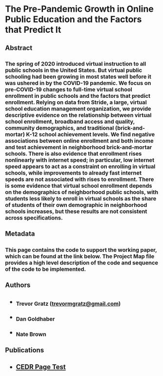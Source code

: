 # The Pre-Pandemic Growth in Online Public Education and the Factors that Predict It

<h2> Abstract <h2>

 
<sub>The spring of 2020 introduced virtual instruction to all public schools in the United States. But virtual public schooling had been growing in most states well before it was ushered in by the COVID-19 pandemic. We focus on pre-COVID-19 changes to full-time virtual school enrollment in public schools and the factors that predict enrollment. Relying on data from Stride, a large, virtual school education management organization, we provide descriptive evidence on the relationship between virtual school enrollment, broadband access and quality, community demographics, and traditional (brick-and-mortar) K-12 school achievement levels. We find negative associations between online enrollment and both income and test achievement in neighborhood brick-and-mortar schools. There is also evidence that enrollment rises nonlinearly with internet speed; in particular, low internet speed appears to act as a constraint on enrolling in virtual schools, while improvements to already fast internet speeds are not associated with rises to enrollment. There is some evidence that virtual school enrollment depends on the demographics of neighborhood public schools, with students less likely to enroll in virtual schools as the share of students of their own demographic in neighborhood schools increases, but these results are not consistent across specifications.</sub>
 
 <h2> Metadata <h2>
<sub> This page contains the code to support the working paper, which can be found at the link below. The Project Map file provides a high level description of the code and sequence of the code to be implemented. </sub>
  
  <h2> Authors <h2>
   
   - <sub>Trevor Gratz (trevormgratz@gmail.com) </sub>
   
   - <sub>Dan Goldhaber </sub>
   
   - <sub>Nate Brown </sub>
   
  <h2> Publications <h2>
   
   - [CEDR Page Test](https://www.cedr.us/working-papers)
